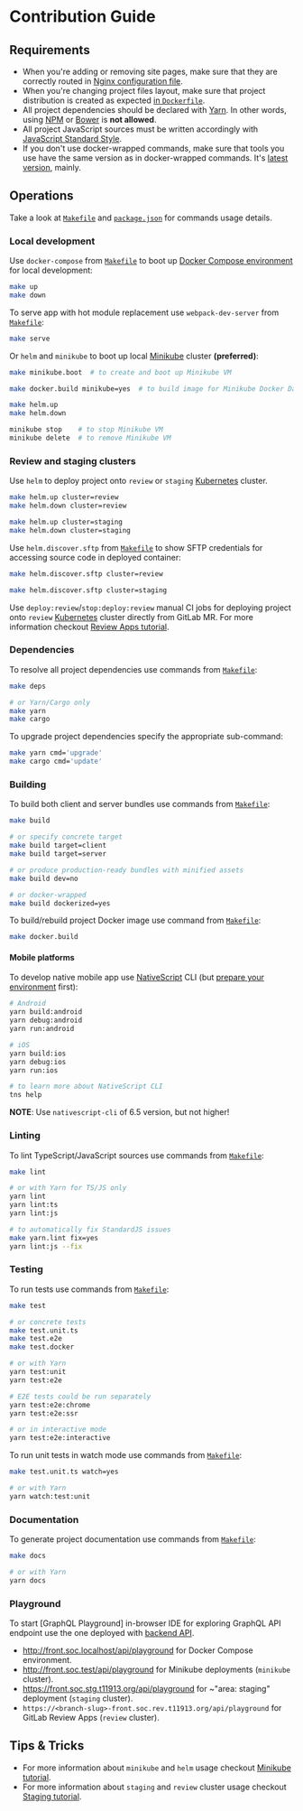 Contribution Guide
==================

## Requirements

- When you're adding or removing site pages, make sure that they are correctly routed in [Nginx configuration file](_helm/frontend/conf/nginx.vh.conf).
- When you're changing project files layout, make sure that project distribution is created as expected [in `Dockerfile`](Dockerfile).
- All project dependencies should be declared with [Yarn]. In other words, using [NPM] or [Bower] is __not allowed__.
- All project JavaScript sources must be written accordingly with [JavaScript Standard Style].
- If you don't use docker-wrapped commands, make sure that tools you use have the same version as in docker-wrapped commands. It's [latest version](.gitlab-ci.yml), mainly.




## Operations

Take a look at [`Makefile`] and [`package.json`] for commands usage details.


### Local development

Use `docker-compose` from [`Makefile`] to boot up [Docker Compose environment](docker-compose.yml) for local development:
```bash
make up
make down
```

To serve app with hot module replacement use `webpack-dev-server` from [`Makefile`]:
```bash
make serve
```

Or `helm` and `minikube` to boot up local [Minikube] cluster __(preferred)__:
```bash
make minikube.boot  # to create and boot up Minikube VM

make docker.build minikube=yes  # to build image for Minikube Docker Daemon

make helm.up
make helm.down

minikube stop    # to stop Minikube VM
minikube delete  # to remove Minikube VM
```


### Review and staging clusters

Use `helm` to deploy project onto `review` or `staging` [Kubernetes] cluster.

```bash
make helm.up cluster=review
make helm.down cluster=review

make helm.up cluster=staging
make helm.down cluster=staging
```

Use `helm.discover.sftp` from [`Makefile`] to show SFTP credentials for accessing source code in deployed container:
```bash
make helm.discover.sftp cluster=review

make helm.discover.sftp cluster=staging
```

Use `deploy:review`/`stop:deploy:review` manual CI jobs for deploying project onto `review` [Kubernetes] cluster directly from GitLab MR. For more information checkout [Review Apps tutorial].


### Dependencies

To resolve all project dependencies use commands from [`Makefile`]:
```bash
make deps

# or Yarn/Cargo only
make yarn
make cargo
```

To upgrade project dependencies specify the appropriate sub-command:
```bash
make yarn cmd='upgrade'
make cargo cmd='update'
```


### Building

To build both client and server bundles use commands from [`Makefile`]:
```bash
make build

# or specify concrete target
make build target=client
make build target=server

# or produce production-ready bundles with minified assets
make build dev=no

# or docker-wrapped
make build dockerized=yes
```

To build/rebuild project Docker image use command from [`Makefile`]:
```bash
make docker.build
```

#### Mobile platforms

To develop native mobile app use [NativeScript] CLI (but [prepare your environment][9] first):
```bash
# Android
yarn build:android
yarn debug:android
yarn run:android

# iOS
yarn build:ios
yarn debug:ios
yarn run:ios

# to learn more about NativeScript CLI
tns help
```

__NOTE__: Use `nativescript-cli` of 6.5 version, but not higher!


### Linting

To lint TypeScript/JavaScript sources use commands from [`Makefile`]:
```bash
make lint

# or with Yarn for TS/JS only
yarn lint
yarn lint:ts
yarn lint:js

# to automatically fix StandardJS issues
make yarn.lint fix=yes
yarn lint:js --fix
```


### Testing

To run tests use commands from [`Makefile`]:
```bash
make test

# or concrete tests
make test.unit.ts
make test.e2e
make test.docker

# or with Yarn
yarn test:unit
yarn test:e2e

# E2E tests could be run separately
yarn test:e2e:chrome
yarn test:e2e:ssr

# or in interactive mode
yarn test:e2e:interactive
```

To run unit tests in watch mode use commands from [`Makefile`]:
```bash
make test.unit.ts watch=yes

# or with Yarn
yarn watch:test:unit
```


### Documentation

To generate project documentation use commands from [`Makefile`]:
```bash
make docs

# or with Yarn
yarn docs
```


### Playground

To start [GraphQL Playground] in-browser IDE for exploring GraphQL API endpoint use the one deployed with [backend API][social/backend].
- http://front.soc.localhost/api/playground for Docker Compose environment.
- http://front.soc.test/api/playground for Minikube deployments (`minikube` cluster).
- https://front.soc.stg.t11913.org/api/playground for ~"area: staging" deployment (`staging` cluster).
- `https://<branch-slug>-front.soc.rev.t11913.org/api/playground` for GitLab Review Apps (`review` cluster).




## Tips & Tricks

- For more information about `minikube` and `helm` usage checkout [Minikube tutorial].
- For more information about `staging` and `review` cluster usage checkout [Staging tutorial].





[`Makefile`]: Makefile
[`package.json`]: package.json

[social/backend]: https://git.instrumentisto.com/social/backend

[Bower]: https://bower.io
[JavaScript Standard Style]: https://standardjs.com/rules.html
[NativeScript]: https://www.nativescript.org
[Kubernetes]: https://kubernetes.io
[Minikube]: https://github.com/kubernetes/minikube
[Minikube tutorial]: https://git.instrumentisto.com/common/documentation/blob/master/tutorials/minikube.md
[NPM]: https://www.npmjs.com
[Review Apps tutorial]: https://git.instrumentisto.com/common/documentation/blob/master/tutorials/staging.md#review-apps
[Staging tutorial]: https://git.instrumentisto.com/common/documentation/blob/master/tutorials/staging.md
[Yarn]: https://yarnpkg.com

[9]: https://docs.nativescript.org/start/quick-setup#full-setup
